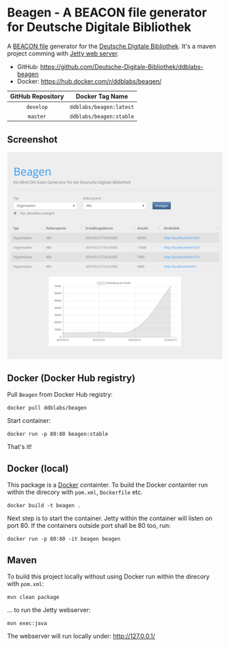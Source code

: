 # Beagen - A BEACON file generator for Deutsche Digitale Bibliothek
A [BEACON file](http://gbv.github.io/beaconspec/beacon.html) generator for the [Deutsche Digitale Bibliothek](https://www.deutsche-digitale-bibliothek.de/). It's a maven project comming with [Jetty web server](http://www.eclipse.org/jetty/).

- GitHub: https://github.com/Deutsche-Digitale-Bibliothek/ddblabs-beagen
- Docker: https://hub.docker.com/r/ddblabs/beagen/

| GitHub Repository | Docker Tag Name         |
|:-----------------:|:-----------------------:|
| `develop`         | `ddblabs/beagen:latest` |
| `master`          | `ddblabs/beagen:stable` |

## Screenshot
![Screenshot of Beagen](beagen.png "Beagen")

## Docker (Docker Hub registry)
Pull `Beagen` from Docker Hub registry:
```
docker pull ddblabs/beagen
```
Start container:
```
docker run -p 80:80 beagen:stable
```
That's it!

## Docker (local)
This package is a [Docker](https://www.docker.com/) containter. To build the Docker containter run within the direcory with `pom.xml`, `Dockerfile` etc.
```
docker build -t beagen .
```
Next step is to start the container. Jetty within the container will listen on port 80. If the containers outside port shall be 80 too, run:
```
docker run -p 80:80 -it beagen beagen
```

## Maven
To build this project locally without using Docker run within the direcory with `pom.xml`:
```
mvn clean package
```
... to run the Jetty webserver:
```
mvn exec:java
```
The webserver will run locally under: http://127.0.0.1/
